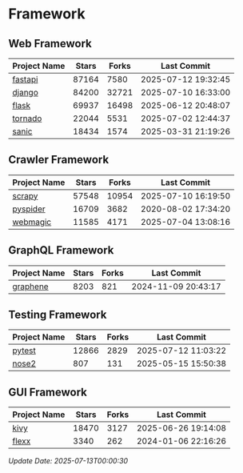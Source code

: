 # Framework

## Web Framework
| Project Name | Stars | Forks | Last Commit |
| ------------ | ----- | ----- | ----------- |
| [fastapi](https://github.com/fastapi/fastapi) | 87164 | 7580 | 2025-07-12 19:32:45 |
| [django](https://github.com/django/django) | 84200 | 32721 | 2025-07-10 16:33:00 |
| [flask](https://github.com/pallets/flask) | 69937 | 16498 | 2025-06-12 20:48:07 |
| [tornado](https://github.com/tornadoweb/tornado) | 22044 | 5531 | 2025-07-02 12:44:37 |
| [sanic](https://github.com/sanic-org/sanic) | 18434 | 1574 | 2025-03-31 21:19:26 |

## Crawler Framework
| Project Name | Stars | Forks | Last Commit |
| ------------ | ----- | ----- | ----------- |
| [scrapy](https://github.com/scrapy/scrapy) | 57548 | 10954 | 2025-07-10 16:19:50 |
| [pyspider](https://github.com/binux/pyspider) | 16709 | 3682 | 2020-08-02 17:34:20 |
| [webmagic](https://github.com/code4craft/webmagic) | 11585 | 4171 | 2025-07-04 13:08:16 |

## GraphQL Framework
| Project Name | Stars | Forks | Last Commit |
| ------------ | ----- | ----- | ----------- |
| [graphene](https://github.com/graphql-python/graphene) | 8203 | 821 | 2024-11-09 20:43:17 |

## Testing Framework
| Project Name | Stars | Forks | Last Commit |
| ------------ | ----- | ----- | ----------- |
| [pytest](https://github.com/pytest-dev/pytest) | 12866 | 2829 | 2025-07-12 11:03:22 |
| [nose2](https://github.com/nose-devs/nose2) | 807 | 131 | 2025-05-15 15:50:38 |

## GUI Framework
| Project Name | Stars | Forks | Last Commit |
| ------------ | ----- | ----- | ----------- |
| [kivy](https://github.com/kivy/kivy) | 18470 | 3127 | 2025-06-26 19:14:08 |
| [flexx](https://github.com/flexxui/flexx) | 3340 | 262 | 2024-01-06 22:16:26 |

*Update Date: 2025-07-13T00:00:30*